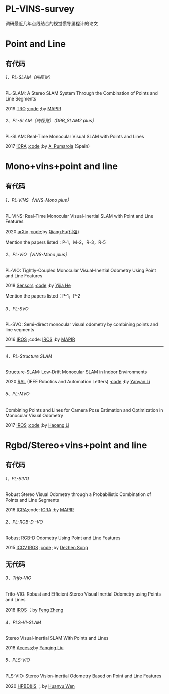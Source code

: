# PL-VINS-survey
调研最近几年点线结合的视觉惯导里程计的论文
# Point and Line

## 有代码

###### 1、PL-SLAM（纯视觉）

PL-SLAM: A Stereo SLAM System Through the Combination of Points and Line Segments

2019 [TRO](https://ieeexplore.ieee.org/document/8680013) ;[code](https://github.com/rubengooj/pl-slam) ;by [MAPIR](http://mapir.isa.uma.es/mapirwebsite/index.php/people/164-ruben-gomez)

###### 2、PL-SLAM（纯视觉）（ORB_SLAM2 plus）

PL-SLAM: Real-Time Monocular Visual SLAM with Points and Lines

2017 [ICRA](https://ieeexplore.ieee.org/document/7989522) ;[code](https://github.com/HarborC/PL-SLAM) ;by [A. Pumarola](https://ieeexplore.ieee.org/author/37086137868) (Spain)

# Mono+vins+point and line

## 有代码

###### 1、PL-VINS（VINS-Mono plus）

PL-VINS: Real-Time Monocular Visual-Inertial SLAM with Point and Line Features

2020 [arXiv](https://arxiv.org/pdf/2009.07462.pdf) ;[code](https://github.com/cnqiangfu/PL-VINS);by [Qiang Fu(付强)](https://fuqiang.me/)

Mention the papers listed：P-1，M-2，R-3，R-5

###### 2、PL-VIO（VINS-Mono plus）

PL-VIO: Tightly-Coupled Monocular Visual–Inertial Odometry Using Point and Line Features

2018 [Sensors](https://www.mdpi.com/1424-8220/18/4/1159) ;[code](https://github.com/HeYijia/PL-VIO) ;by [Yijia He](https://github.com/HeYijia)

Mention the papers listed：P-1，P-2

###### 3、PL-SVO

PL-SVO: Semi-direct monocular visual odometry by combining points and line segments

2016 [IROS](http://mapir.isa.uma.es/rgomez/publications/iros16plsvo.pdf) ;code: [IROS](https://github.com/rubengooj/pl-svo) ;by [MAPIR](http://mapir.isa.uma.es/mapirwebsite/index.php/people/164-ruben-gomez)

------

###### 4、PL-Structure SLAM

Structure-SLAM: Low-Drift Monocular SLAM in Indoor Environments

2020 [RAL](https://ieeexplore.ieee.org/document/9165014) (IEEE Robotics and Automation Letters) ;[code](https://github.com/yanyan-li/Structure-SLAM-PointLine) ;by [Yanyan Li](http://campar.in.tum.de/Main/YanyanLi)

###### 5、PL-MVO

Combining Points and Lines for Camera Pose Estimation and Optimization in Monocular Visual Odometry

2017 [IROS](https://ieeexplore.ieee.org/document/8202304) ;[code](https://github.com/SimonsRoad/PL_MVO_IROS17) ;by [Haoang Li](https://ieeexplore.ieee.org/author/37086148800)

# Rgbd/Stereo+vins+point and line

## 有代码

###### 1、PL-StVO

Robust Stereo Visual Odometry through a Probabilistic Combination of Points and Line Segments

2016 [ICRA](http://mapir.isa.uma.es/rgomez/publications/icra16plsvo.pdf);code: [ICRA](https://github.com/rubengooj/stvo-pl) ;by [MAPIR](http://mapir.isa.uma.es/mapirwebsite/index.php/people/164-ruben-gomez)

###### 2、PL-RGB-D -VO

Robust RGB-D Odometry Using Point and Line Features

2015 [ICCV](https://ieeexplore.ieee.org/document/7410805?arnumber=7410805),[IROS](http://telerobot.cs.tamu.edu/pdfs/Lu-lineslam-IROS2015-v36.pdf) ;[code](https://github.com/yan-lu/LineSLAM) ;by [Dezhen Song](http://telerobot.cs.tamu.edu/index.shtml)

## 无代码

###### 3、Trifo-VIO

Trifo-VIO: Robust and Efficient Stereo Visual Inertial Odometry using Points and Lines

2018 [IROS](https://ieeexplore.ieee.org/document/8594354/references#references) ；by  [Feng Zheng](https://ieeexplore.ieee.org/author/37086454701)

###### 4、PLS-VI-SLAM

Stereo Visual-Inertial SLAM With Points and Lines

2018 [Access](https://ieeexplore.ieee.org/document/8533332/);by [Yanqing Liu](https://ieeexplore.ieee.org/author/37086418759)

###### 5、PLS-VIO

PLS-VIO: Stereo Vision-inertial Odometry Based on Point and Line Features

2020 [HPBD&IS](https://ieeexplore.ieee.org/document/9130571) ；by  [Huanyu Wen](https://ieeexplore.ieee.org/author/37088432648)

###### 
